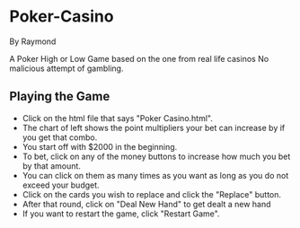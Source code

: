 # Poker-Casino
By Raymond

A Poker High or Low Game based on the one from real life casinos
No malicious attempt of gambling.

Playing the Game
---------------------
- Click on the html file that says "Poker Casino.html".
- The chart of left shows the point multipliers your bet can increase by if you get that combo.
- You start off with $2000 in the beginning. 
- To bet, click on any of the money buttons to increase how much you bet by that amount. 
- You can click on them as many times as you want as long as you do not exceed your budget.
- Click on the cards you wish to replace and click the "Replace" button.
- After that round, click on "Deal New Hand" to get dealt a new hand
- If you want to restart the game, click "Restart Game".
